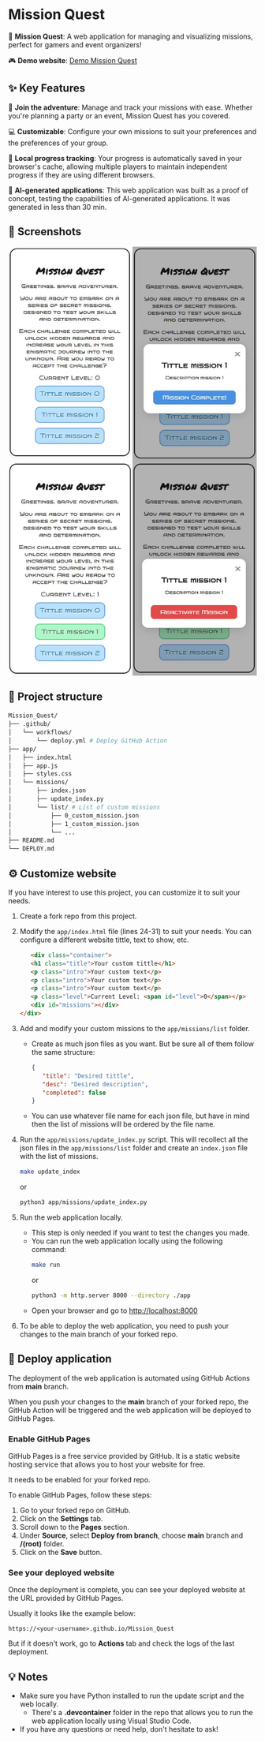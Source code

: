 # Mission Quest

🎉 **Mission Quest**: A web application for managing and visualizing missions, perfect for gamers and event organizers!

🎮 **Demo website**: [Demo Mission Quest](https://daviidam.github.io/Mission_Quest)

## ✨ Key Features

🎯 **Join the adventure**: Manage and track your missions with ease. Whether you're planning a party or an event, Mission Quest has you covered.

💻 **Customizable**: Configure your own missions to suit your preferences and the preferences of your group.

💾 **Local progress tracking**: Your progress is automatically saved in your browser's cache, allowing multiple players to maintain independent progress if they are using different browsers.

🧠 **AI-generated applications**: This web application was built as a proof of concept, testing the capabilities of AI-generated applications. It was generated in less than 30 min.

## 📁 Screenshots

<div style="display: flex; flex-direction: row; justify-content: space-between;">
  <div style="display: flex; flex-direction: column; justify-content: space-between;">
    <img src="./docs_assests/main_website.JPG" alt="Main Website" style="width: 300px;">
    <img src="./docs_assests/main_website_1_done.JPG" alt="Mission Description" style="width: 300px;">
  </div>
  <div style="display: flex; flex-direction: column; justify-content: space-between;">
    <img src="./docs_assests/mission_description_website.JPG" alt="Mission Description" style="width: 300px;">
    <img src="./docs_assests/mission_done_website.JPG" alt="Mission Done" style="width: 300px;">
  </div>
</div>

## 📁 Project structure

```bash
Mission_Quest/
├── .github/
│   └── workflows/
│       └── deploy.yml # Deploy GitHub Action
├── app/
│   ├── index.html
│   ├── app.js
│   ├── styles.css
│   └── missions/
│       ├── index.json
│       ├── update_index.py
│       └── list/ # List of custom missions
│           ├── 0_custom_mission.json
│           ├── 1_custom_mission.json
│           └── ...
├── README.md
└── DEPLOY.md
```

## ⚙ Customize website

If you have interest to use this project, you can customize it to suit your needs.

1. Create a fork repo from this project.
2. Modify the `app/index.html` file (lines 24-31) to suit your needs. You can configure a different website tittle, text to show, etc.
   ```html
      <div class="container">
      <h1 class="title">Your custom tittle</h1>
      <p class="intro">Your custom text</p>
      <p class="intro">Your custom text</p>
      <p class="intro">Your custom text</p>
      <p class="level">Current Level: <span id="level">0</span></p>
      <div id="missions"></div>
   </div>
   ```

3. Add and modify your custom missions to the `app/missions/list` folder.
   - Create as much json files as you want. But be sure all of them follow the same structure:
      ```json
      {
         "title": "Desired tittle",
         "desc": "Desired description",
         "completed": false
      }
      ```
   - You can use whatever file name for each json file, but have in mind then the list of missions will be ordered by the file name.
4. Run the `app/missions/update_index.py` script. This will recollect all the json files in the `app/missions/list` folder and create an `index.json` file with the list of missions.
   ```bash
   make update_index
   ```
   or
   ```bash
   python3 app/missions/update_index.py
   ```
5. Run the web application locally.
   - This step is only needed if you want to test the changes you made.
   - You can run the web application locally using the following command:
      ```bash
      make run
      ```
      or
      ```bash
      python3 -m http.server 8000 --directory ./app
      ```
   - Open your browser and go to [http://localhost:8000](http://localhost:8000)
6. To be able to deploy the web application, you need to push your changes to the main branch of your forked repo.


## 🚀 Deploy application

The deployment of the web application is automated using GitHub Actions from **main** branch.

When you push your changes to the **main** branch of your forked repo, the GitHub Action will be triggered and the web application will be deployed to GitHub Pages.

### Enable GitHub Pages

GitHub Pages is a free service provided by GitHub. It is a static website hosting service that allows you to host your website for free.

It needs to be enabled for your forked repo.

To enable GitHub Pages, follow these steps:

1. Go to your forked repo on GitHub.
2. Click on the **Settings** tab.
3. Scroll down to the **Pages** section.
4. Under **Source**, select **Deploy from branch**, choose **main** branch and **/(root)** folder.
5. Click on the **Save** button.

### See your deployed website

Once the deployment is complete, you can see your deployed website at the URL provided by GitHub Pages.

Usually it looks like the example below:

```
https://<your-username>.github.io/Mission_Quest
```

But if it doesn't work, go to **Actions** tab and check the logs of the last deployment.


## 💡 Notes
- Make sure you have Python installed to run the update script and the web locally.
   - There's a **.devcontainer** folder in the repo that allows you to run the web application locally using Visual Studio Code.
- If you have any questions or need help, don't hesitate to ask!
